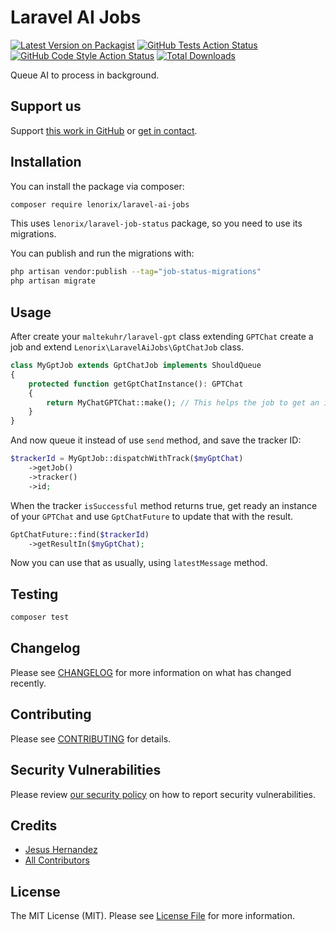 # Laravel AI Jobs

[![Latest Version on Packagist](https://img.shields.io/packagist/v/lenorix/laravel-ai-jobs.svg?style=flat-square)](https://packagist.org/packages/lenorix/laravel-ai-jobs)
[![GitHub Tests Action Status](https://img.shields.io/github/actions/workflow/status/lenorix/laravel-ai-jobs/run-tests.yml?branch=main&label=tests&style=flat-square)](https://github.com/lenorix/laravel-ai-jobs/actions?query=workflow%3Arun-tests+branch%3Amain)
[![GitHub Code Style Action Status](https://img.shields.io/github/actions/workflow/status/lenorix/laravel-ai-jobs/fix-php-code-style-issues.yml?branch=main&label=code%20style&style=flat-square)](https://github.com/lenorix/laravel-ai-jobs/actions?query=workflow%3A"Fix+PHP+code+style+issues"+branch%3Amain)
[![Total Downloads](https://img.shields.io/packagist/dt/lenorix/laravel-ai-jobs.svg?style=flat-square)](https://packagist.org/packages/lenorix/laravel-ai-jobs)

Queue AI to process in background.

## Support us

Support [this work in GitHub](https://github.com/lenorix/laravel-job-status) or [get in contact](https://lenorix.com/).

## Installation

You can install the package via composer:

```bash
composer require lenorix/laravel-ai-jobs
```

This uses `lenorix/laravel-job-status` package, so you need to use its migrations.

You can publish and run the migrations with:

```bash
php artisan vendor:publish --tag="job-status-migrations"
php artisan migrate
```

## Usage

After create your `maltekuhr/laravel-gpt` class extending `GPTChat` create a job and extend
 `Lenorix\LaravelAiJobs\GptChatJob` class.

```php
class MyGptJob extends GptChatJob implements ShouldQueue
{
    protected function getGptChatInstance(): GPTChat
    {
        return MyChatGPTChat::make(); // This helps the job to get an instance of your GPTChat.
    }
}
```

And now queue it instead of use `send` method, and save the tracker ID:

```php
$trackerId = MyGptJob::dispatchWithTrack($myGptChat)
    ->getJob()
    ->tracker()
    ->id;
```

When the tracker `isSuccessful` method returns true, get ready an instance of
 your `GPTChat` and use `GptChatFuture` to update that with the result.

```php
GptChatFuture::find($trackerId)
    ->getResultIn($myGptChat);
```

Now you can use that as usually, using `latestMessage` method.

## Testing

```bash
composer test
```

## Changelog

Please see [CHANGELOG](CHANGELOG.md) for more information on what has changed recently.

## Contributing

Please see [CONTRIBUTING](CONTRIBUTING.md) for details.

## Security Vulnerabilities

Please review [our security policy](../../security/policy) on how to report security vulnerabilities.

## Credits

- [Jesus Hernandez](https://github.com/jhg)
- [All Contributors](../../contributors)

## License

The MIT License (MIT). Please see [License File](LICENSE.md) for more information.
